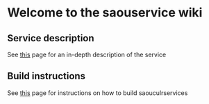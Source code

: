 # Welcome to the saouservice wiki

## Service description
See [this](/saouservice/Saouservice.md) page for an in-depth description of the service

## Build instructions
See [this](/saouservice/Build.md) page for instructions on how to build saouculrservices
